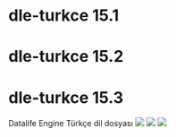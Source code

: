 # dle-turkce 15.1
# dle-turkce 15.2
# dle-turkce 15.3
Datalife Engine Türkçe dil dosyası
<img src="https://img.shields.io/badge/dle-15.3-007dad.svg"> <img src="https://img.shields.io/badge/lang-tr-ce600f.svg"> <img src="https://img.shields.io/badge/license-GNU-60ce0f.svg">
